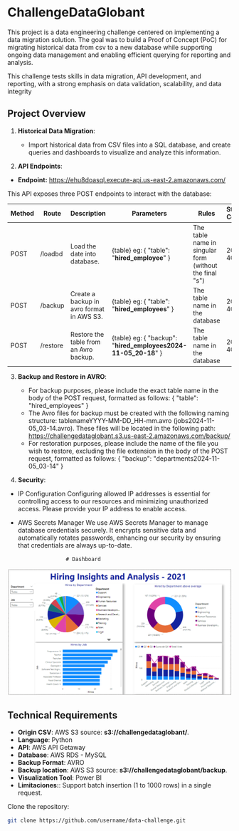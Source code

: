 # ChallengeDataGlobant
This project is a data engineering challenge centered on implementing a data migration solution. The goal was to build a Proof of Concept (PoC) for migrating historical data from csv to a new database while supporting ongoing data management and enabling efficient querying for reporting and analysis.

This challenge tests skills in data migration, API development, and reporting, with a strong emphasis on data validation, scalability, and data integrity

## Project Overview

1. **Historical Data Migration**:
   - Import historical data from CSV files into a SQL database, and create queries and dashboards to visualize and analyze this information.

2. **API Endpoints**:
   
* **Endpoint:** https://ehu8doasql.execute-api.us-east-2.amazonaws.com/

This API exposes three POST endpoints to interact with the database:

| Method | Route          | Description                               | Parameters         | Rules        | Status Codes |
|--------|---------------|-------------------------------------------|-------------------|-------------------|-------------------|
| POST    | /loadbd     | Load the date into database.     |  {table} eg: { "table": "**hired_employee**" }  | The table name in singular form (without the final "s") | 200, 400 |
| POST   | /backup     | Create a backup in avro format in AWS S3.  | {table} eg: { "table": "**hired_employees**" }  | The table name in the database| 200, 400 |
| POST    | /restore | Restore the table from an Avro backup.          | {table} eg: { "backup": "**hired_employees2024-11-05_20-18**" } | The table name in the database | 200, 400|

3. **Backup and Restore in AVRO**:
   - For backup purposes, please include the exact table name in the body of the POST request, formatted as follows: { "table": "hired_employees" }
   - The Avro files for backup must be created with the following naming structure: tablenameYYYY-MM-DD_HH-mm.avro (jobs2024-11-05_03-14.avro). These files will be located in the following path: https://challengedataglobant.s3.us-east-2.amazonaws.com/backup/
   - For restoration purposes, please include the name of the file you wish to restore, excluding the file extension in the body of the POST request, formatted as follows: { "backup": "departments2024-11-05_03-14" }
     
4.  **Security**:
   - IP Configuration
      Configuring allowed IP addresses is essential for controlling access to our resources and minimizing unauthorized access. Please provide your IP address to enable access. 
   - AWS Secrets Manager
      We use AWS Secrets Manager to manage database credentials securely. It encrypts sensitive data and automatically rotates passwords, enhancing our security by ensuring that credentials are always up-to-date.

                        # Dashboard

<p align="center">
  <img src="https://github.com/kemejia/ChallengeDataGlobant/blob/main/PowerBI/CaptureDashboardHiring.png?raw=true" alt="Hiring Insights" width="700">
</p>

## Technical Requirements
- **Origin CSV**: AWS S3 source: **s3://challengedataglobant/**.
- **Language**: Python
- **API**: AWS API Getaway
- **Database**: AWS RDS - MySQL
- **Backup Format**: AVRO
- **Backup location**: AWS S3 source: **s3://challengedataglobant/backup**.
- **Visualization Tool**: Power BI
- **Limitaciones:**: Support batch insertion (1 to 1000 rows) in a single request.
   


 Clone the repository:
   ```bash
   git clone https://github.com/username/data-challenge.git



